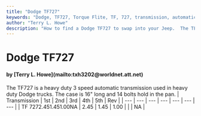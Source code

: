 ```yaml
---
title: "Dodge TF727"
keywords: "Dodge, TF727, Torque Flite, TF, 727, transmission, automatic"
author: "Terry L. Howe"
description: "How to find a Dodge TF727 to swap into your Jeep.  The TF727 is a heavy duty 3 speed automatic transmission."
---
```


# Dodge TF727
<H4>by [Terry L. Howe](mailto:txh3202@worldnet.att.net)</H4>
The TF727 is a heavy duty 3 speed automatic transmission used in
heavy duty Dodge trucks.  The case is 16" long and 14 bolts hold
in the pan.
| Transmission | 1st | 2nd | 3rd | 4th | 5th | Rev |
| --- | --- | --- | --- | --- | --- | --- |
| TF 7272.451.451.00NA | 2.45 | 1.45 | 1.00 |  |  | NA |
